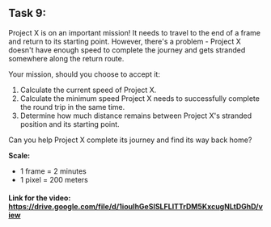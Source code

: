 ## Task 9:

Project X is on an important mission! It needs to travel to the end of a frame and return to its starting point. However, there's a problem - Project X doesn't have enough speed to complete the journey and gets stranded somewhere along the return route.

Your mission, should you choose to accept it:
1. Calculate the current speed of Project X.
2. Calculate the minimum speed Project X needs to successfully complete the round trip in the same time.
3. Determine how much distance remains between Project X's stranded position and its starting point.

Can you help Project X complete its journey and find its way back home?

**Scale:**
- 1 frame = 2 minutes
- 1 pixel = 200 meters

#### Link for the video: https://drive.google.com/file/d/1iouIhGeSlSLFLITTrDM5KxcugNLtDGhD/view
